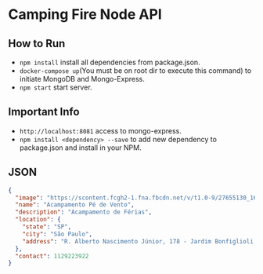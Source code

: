 # Camping Fire Node API

## How to Run
- `npm install` install all dependencies from package.json.
- `docker-compose up`(You must be on root dir to execute this command) to initiate MongoDB and Mongo-Express.
- `npm start` start server. 

## Important Info
- `http://localhost:8081` access to mongo-express.
- `npm install <dependency> --save` to add new dependency to package.json and install in your NPM.

## JSON

```JSON
{
  "image": "https://scontent.fcgh2-1.fna.fbcdn.net/v/t1.0-9/27655130_1669312056513436_1301331989260354213_n.png?_nc_cat=109&_nc_sid=09cbfe&_nc_ohc=cTV_X81xAcIAX8jpLFi&_nc_ht=scontent.fcgh2-1.fna&oh=c4011007a88611175bcf4843f29582d6&oe=5FADC641",
  "name": "Acampamento Pé de Vento",
  "description": "Acampamento de Férias",
  "location": {
    "state": "SP",
    "city": "São Paulo",
    "address": "R. Alberto Nascimento Júnior, 178 - Jardim Bonfiglioli, 05595-040"
  },
  "contact": 1129223922
}
```
